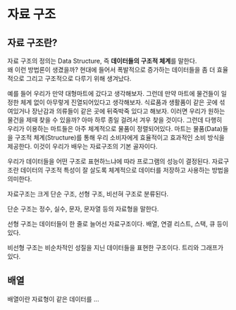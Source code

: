 # 자료 구조

## 자료 구조란?

자료 구조의 정의는 Data Structure, 즉 **데이터들의 구조적 체계**를 말한다.  
왜 이런 방법론이 생겼을까? 현대에 들어서 폭발적으로 증가하는 데이터들을 좀 더 효율적으로 그리고 구조적으로 다루기 위해 생겨났다.  

예를 들어 우리가 만약 대형마트에 갔다고 생각해보자. 그런데 만약 마트에 물건들이 일정한 체계 없이 아무렇게 진열되어있다고 생각해보자. 식료품과 생활품이 같은 곳에 섞여있거나 장난감과 의류들이 같은 곳에 뒤죽박죽 있다고 해보자. 이러면 우리가 원하는 물건을 제때 찾을 수 있을까? 아마 하루 종일 걸려서 겨우 찾을 것이다. 그런데 다행히 우리가 이용하는 마트들은 아주 체계적으로 물품이 정렬되어있다. 마트는 물품(Data)들을 구조적 체계(Structure)를 통해 우리 소비자에게 효율적이고 효과적인 소비 방식을 제공한다. 이것이 우리가 배우는 자료구조의 기본 골자이다.

우리가 데이터들을 어떤 구조로 표현하느냐에 따라 프로그램의 성능이 결정된다. 자료구조란 데이터의 구조적 특성이 잘 살도록 체계적으로 데이터를 저장하고 사용하는 방법을 의미한다.

자료구조는 크게 단순 구조, 선형 구조, 비선혀 구조로 분류된다.

단순 구조는 정수, 실수, 문자, 문자열 등의 자료형을 말한다.

선형 구조는 데이터들이 한 줄로 늘어선 자료구조이다. 배열, 연결 리스트, 스택, 큐 등이 있다.

비선형 구조는 비순차적인 성질을 지닌 데이터들을 표현한 구조이다. 트리와 그래프가 있다.


## 배열

배열이란 자료형이 같은 데이터를 ...
